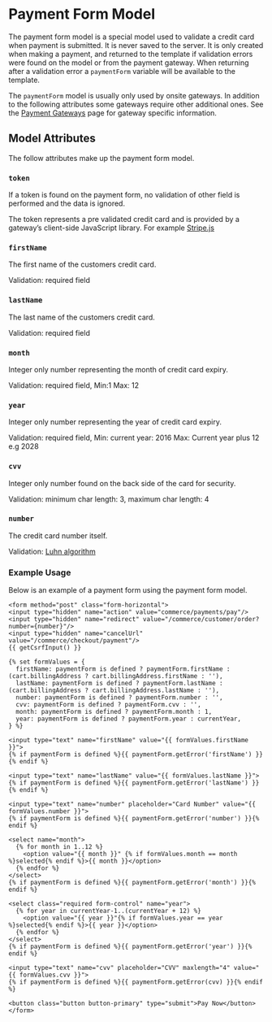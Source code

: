 # Payment Form Model

The payment form model is a special model used to validate a credit card when payment is submitted. It is never saved to the server. It is only created when making a payment, and returned to the template if validation errors were found on the model or from the payment gateway. When returning after a validation error a `paymentForm` variable will be available to the template.

The `paymentForm` model is usually only used by onsite gateways. In addition to the following attributes some gateways require other additional ones. See the [Payment Gateways](payment-gateways.md) page for gateway specific information.

## Model Attributes

The follow attributes make up the payment form model.

### `token`

If a token is found on the payment form, no validation of other field is performed and the data is ignored.

The token represents a pre validated credit card and is provided by a gateway’s client-side JavaScript library. For example [Stripe.js](https://stripe.com/docs/stripe-js)

### `firstName`

The first name of the customers credit card.

Validation: required field

### `lastName`

The last name of the customers credit card.

Validation: required field

### `month`

Integer only number representing the month of credit card expiry.

Validation: required field, Min:1 Max: 12

### `year`

Integer only number representing the year of credit card expiry.

Validation: required field, Min: current year: 2016 Max: Current year plus 12 e.g 2028

### `cvv`

Integer only number found on the back side of the card for security.

Validation: minimum char length: 3, maximum char length: 4

### `number`

The credit card number itself.

Validation: [Luhn algorithm](https://en.wikipedia.org/wiki/Luhn_algorithm)

### Example Usage

Below is an example of a payment form using the payment form model.

```twig
<form method="post" class="form-horizontal">
<input type="hidden" name="action" value="commerce/payments/pay"/>
<input type="hidden" name="redirect" value="/commerce/customer/order?number={number}"/>
<input type="hidden" name="cancelUrl" value="/commerce/checkout/payment"/>
{{ getCsrfInput() }}

{% set formValues = {
  firstName: paymentForm is defined ? paymentForm.firstName : (cart.billingAddress ? cart.billingAddress.firstName : ''),
  lastName: paymentForm is defined ? paymentForm.lastName : (cart.billingAddress ? cart.billingAddress.lastName : ''),
  number: paymentForm is defined ? paymentForm.number : '',
  cvv: paymentForm is defined ? paymentForm.cvv : '',
  month: paymentForm is defined ? paymentForm.month : 1,
  year: paymentForm is defined ? paymentForm.year : currentYear,
} %}

<input type="text" name="firstName" value="{{ formValues.firstName }}">
{% if paymentForm is defined %}{{ paymentForm.getError('firstName') }}{% endif %}

<input type="text" name="lastName" value="{{ formValues.lastName }}">
{% if paymentForm is defined %}{{ paymentForm.getError('lastName') }}{% endif %}

<input type="text" name="number" placeholder="Card Number" value="{{ formValues.number }}">
{% if paymentForm is defined %}{{ paymentForm.getError('number') }}{% endif %}

<select name="month">
  {% for month in 1..12 %}
    <option value="{{ month }}" {% if formValues.month == month %}selected{% endif %}>{{ month }}</option>
  {% endfor %}
</select>
{% if paymentForm is defined %}{{ paymentForm.getError('month') }}{% endif %}

<select class="required form-control" name="year">
  {% for year in currentYear-1..(currentYear + 12) %}
    <option value="{{ year }}"{% if formValues.year == year %}selected{% endif %}>{{ year }}</option>
  {% endfor %}
</select>
{% if paymentForm is defined %}{{ paymentForm.getError('year') }}{% endif %}

<input type="text" name="cvv" placeholder="CVV" maxlength="4" value="{{ formValues.cvv }}">
{% if paymentForm is defined %}{{ paymentForm.getError(cvv) }}{% endif %}

<button class="button button-primary" type="submit">Pay Now</button>
</form>
```

